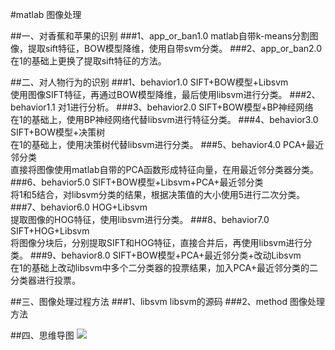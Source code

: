 #matlab 图像处理

##一、对香蕉和苹果的识别
###1、app_or_ban1.0
matlab自带k-means分割图像，提取sift特征，BOW模型降维，使用自带svm分类。
###2、app_or_ban2.0
在1的基础上更换了提取sift特征的方法。

##二、对人物行为的识别
###1、behavior1.0
SIFT+BOW模型+Libsvm<br>
使用图像SIFT特征，再通过BOW模型降维，最后使用libsvm进行分类。
###2、behavior1.1
对1进行分析。
###3、behavior2.0
SIFT+BOW模型+BP神经网络<br>
在1的基础上，使用BP神经网络代替libsvm进行特征分类。
###4、behavior3.0
SIFT+BOW模型+决策树<br>
在1的基础上，使用决策树代替libsvm进行分类。
###5、behavior4.0
PCA+最近邻分类<br>
直接将图像使用matlab自带的PCA函数形成特征向量，在用最近邻分类器分类。
###6、behavior5.0
SIFT+BOW模型+Libsvm+PCA+最近邻分类<br>
将1和5结合，对libsvm分类的结果，根据决策值的大小使用5进行二次分类。
###7、behavior6.0
HOG+Libsvm<br>
提取图像的HOG特征，使用libsvm进行分类。
###8、behavior7.0
SIFT+HOG+Libsvm<br>
将图像分块后，分别提取SIFT和HOG特征，直接合并后，再使用libsvm进行分类。
###9、behavior8.0
SIFT+BOW模型+PCA+最近邻分类+改动Libsvm<br>
在1的基础上改动libsvm中多个二分类器的投票结果，加入PCA+最近邻分类的二分类器进行投票。

##三、图像处理过程方法
###1、libsvm
libsvm的源码
###2、method
图像处理方法

##四、思维导图
![](https://github.com/taoxic/matlab/raw/master/method/img/mind.png)
